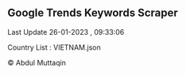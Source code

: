 

## Google Trends Keywords Scraper 
 
Last Update 26-01-2023 , 09:33:06

Country List :
VIETNAM.json



© Abdul Muttaqin 
